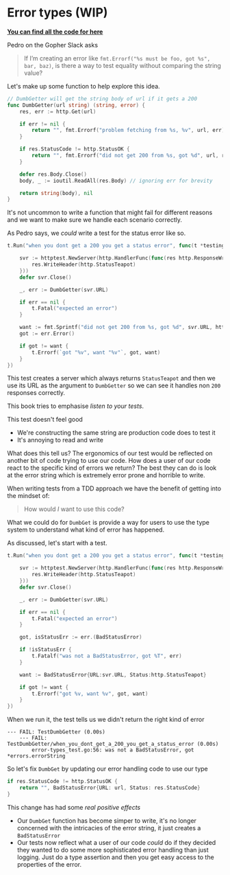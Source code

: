 # Error types (WIP)

**[You can find all the code for here](https://github.com/quii/learn-go-with-tests/tree/master/q-and-a/error-types)**

Pedro on the Gopher Slack asks

> If I’m creating an error like `fmt.Errorf("%s must be foo, got %s", bar, baz)`, is there a way to test equality without comparing the string value?

Let's make up some function to help explore this idea. 

```go
// DumbGetter will get the string body of url if it gets a 200
func DumbGetter(url string) (string, error) {
	res, err := http.Get(url)

	if err != nil {
		return "", fmt.Errorf("problem fetching from %s, %v", url, err)
	}

	if res.StatusCode != http.StatusOK {
		return "", fmt.Errorf("did not get 200 from %s, got %d", url, res.StatusCode)
	}

	defer res.Body.Close()
	body, _ := ioutil.ReadAll(res.Body) // ignoring err for brevity

	return string(body), nil
}
```

It's not uncommon to write a function that might fail for different reasons and we want to make sure we handle each scenario correctly.

As Pedro says, we _could_ write a test for the status error like so.

```go
t.Run("when you dont get a 200 you get a status error", func(t *testing.T) {

    svr := httptest.NewServer(http.HandlerFunc(func(res http.ResponseWriter, req *http.Request) {
        res.WriteHeader(http.StatusTeapot)
    }))
    defer svr.Close()

    _, err := DumbGetter(svr.URL)

    if err == nil {
        t.Fatal("expected an error")
    }

    want := fmt.Sprintf("did not get 200 from %s, got %d", svr.URL, http.StatusTeapot)
    got := err.Error()

    if got != want {
        t.Errorf(`got "%v", want "%v"`, got, want)
    }
})
```

This test creates a server which always returns `StatusTeapot` and then we use its URL as the argument to `DumbGetter` so we can see it handles non `200` responses correctly.

This book tries to emphasise _listen to your tests_. 

This test doesn't feel good

- We're constructing the same string are production code does to test it
- It's annoying to read and write

What does this tell us? The ergonomics of our test would be reflected on another bit of code trying to use our code. How does a user of our code react to the specific kind of errors we return? The best they can do is look at the error string which is extremely error prone and horrible to write.

When writing tests from a TDD approach we have the benefit of getting into the mindset of:

> How would _I_ want to use this code? 

What we could do for `DumbGet` is provide a way for users to use the type system to understand what kind of error has happened. 

As discussed, let's start with a test.

```go
t.Run("when you dont get a 200 you get a status error", func(t *testing.T) {

    svr := httptest.NewServer(http.HandlerFunc(func(res http.ResponseWriter, req *http.Request) {
        res.WriteHeader(http.StatusTeapot)
    }))
    defer svr.Close()

    _, err := DumbGetter(svr.URL)

    if err == nil {
        t.Fatal("expected an error")
    }

    got, isStatusErr := err.(BadStatusError)

    if !isStatusErr {
        t.Fatalf("was not a BadStatusError, got %T", err)
    }

    want := BadStatusError{URL:svr.URL, Status:http.StatusTeapot}

    if got != want {
        t.Errorf("got %v, want %v", got, want)
    }
})
```

When we run it, the test tells us we didn't return the right kind of error

```
--- FAIL: TestDumbGetter (0.00s)
    --- FAIL: TestDumbGetter/when_you_dont_get_a_200_you_get_a_status_error (0.00s)
    	error-types_test.go:56: was not a BadStatusError, got *errors.errorString
```

So let's fix `DumbGet` by updating our error handling code to use our type

```go
if res.StatusCode != http.StatusOK {
    return "", BadStatusError{URL: url, Status: res.StatusCode}
}
```

This change has had some _real positive effects_

- Our `DumbGet` function has become simper to write, it's no longer concerned with the intricacies of the error string, it just creates a `BadStatusError`
- Our tests now reflect what a user of our code _could_ do if they decided they wanted to do some more sophisticated error handling than just logging. Just do a type assertion and then you get easy access to the properties of the error. 
 
